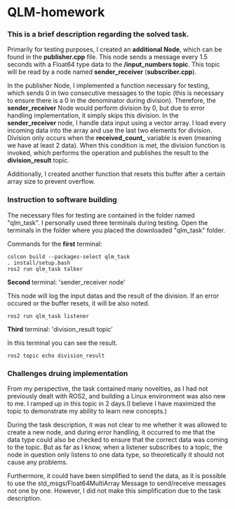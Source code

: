 # QLM-homework

### This is a brief description regarding the solved task.

Primarily for testing purposes, I created an **additional Node**, which can be found in the **publisher.cpp** file.
This node sends a message every 1.5 seconds with a Float64 type data to the **/input_numbers topic**. 
This topic will be read by a node named **sender_receiver** (**subscriber.cpp**).

In the publisher Node, I implemented a function necessary for testing, which sends 0 in two consecutive messages to the topic (this is necessary to ensure there is a 0 in the denominator during division).
Therefore, the **sender_receiver** Node would perform division by 0, but due to error handling implementation, it simply skips this division.
In the **sender_receiver** node, I handle data input using a vector array. I load every incoming data into the array and use the last two elements for division. 
Division only occurs when the **received_count_** variable is even (meaning we have at least 2 data).
When this condition is met, the division function is invoked, which performs the operation and publishes the result to the **division_result** topic.

Additionally, I created another function that resets this buffer after a certain array size to prevent overflow.

### Instruction to software building
The necessary files for testing are contained in the folder named "qlm_task".
I personally used three terminals during testing.
Open the terminals in the folder where you placed the downloaded "qlm_task" folder.

Commands for the **first** terminal:
```
colcon build --packages-select qlm_task
. install/setup.bash
ros2 run qlm_task talker
```
**Second** terminal: 'sender_receiver node'

This node will log the input datas and the result of the division.
If an error occured or the buffer resets, it will be also noted.
```. install/setup.bash
ros2 run qlm_task listener
```
**Third** terminal: 'division_result topic'

In this terminal you can see the result.
```
ros2 topic echo division_result
```
### Challenges druing implementation
From my perspective, the task contained many novelties, as I had not previously dealt with ROS2, and building a Linux environment was also new to me.
I ramped up in this topic in 2 days.(I believe I have maximized the topic to demonstrate my ability to learn new concepts.)

During the task description, it was not clear to me whether it was allowed to create a new node, and during error handling,
it occurred to me that the data type could also be checked to ensure that the correct data was coming to the topic.
But as far as I know, when a listener subscribes to a topic, the node in question only listens to one data type,
so theoretically it should not cause any problems.

Furthermore, it could have been simplified to send the data, as it is possible to use the std_msgs/Float64MultiArray Message to send/receive messages not one by one. However, I did not make this simplification due to the task description.
